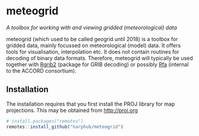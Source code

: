 # meteogrid

_A toolbox for working with and viewing gridded (meteorological) data_

meteogrid (which used to be called geogrid until 2018) is a toolbox for gridded 
data, mainly focussed on meteorological (model) data. It offers tools for 
visualisation, interpolation etc. It does not contain routines for decoding of 
binary data formats. Therefore, meteogrid will typically be used together with 
[Rgrib2](https://github.com/harphub/Rgrib2) (package for GRIB decoding) or 
possibly [Rfa](https://github.com/harphub/Rfa) (internal to the ACCORD 
consortium).


## Installation

The installation requires that you first install the PROJ library for map 
projections. This may be obtained from http://proj.org

```r
# install.packages("remotes")
remotes::install_github("harphub/meteogrid")
```



